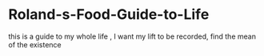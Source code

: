 # Roland-s-Food-Guide-to-Life
this is a guide  to my whole life , I want my lift to be recorded, find the mean of the existence
